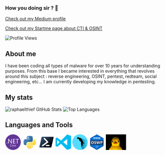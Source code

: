 ### How you doing sir ? 🐥
[Check out my Medium profile](https://medium.com/@raphaelthief)

[Check out my Startme page about CTI & OSINT](https://start.me/p/kvvGLO/cti-osint)


![Profile Views](https://komarev.com/ghpvc/?username=raphaelthief&color=blueviolet)

## About me 

I have been coding all types of malware for over 10 years for understanding purposes. From this base I became interested in everything that revolves around this subject : reverse engineering, OSINT, pentest, redteam, social engineering, etc...
I am currently developing my knowledge in pentesting.

## My stats 

![raphaelthief GitHub Stats](https://github-readme-stats.vercel.app/api?username=raphaelthief&show_icons=true&theme=radical)
![Top Languages](https://github-readme-stats.vercel.app/api/top-langs/?username=raphaelthief&layout=compact&theme=radical)

## Languages and Tools 

 <img src="https://raw.githubusercontent.com/raphaelthief/Logos/e18d96b3112700d9de216453bb940b181a3e604e/Logos/dotnetcore-original.svg" width="50" height="50"> <img src="https://raw.githubusercontent.com/raphaelthief/Logos/e18d96b3112700d9de216453bb940b181a3e604e/Logos/python-original.svg" width="50" height="50"> <img src="https://raw.githubusercontent.com/raphaelthief/Logos/a7c008c3d0b73201041cbd4401bf9354c6c2fe84/Logos/PowerShell_Core_6.0_icon.svg" width="50" height="50"> <img src="https://raw.githubusercontent.com/raphaelthief/Logos/97080729ae4f0eea807718e63621e3ea92dd3686/Logos/visual-studio.svg" width="50" height="50">  <img src="https://raw.githubusercontent.com/raphaelthief/Logos/a0073c8d0781f810954a08f94b54161e9eadef75/Logos/Parrot_Logo.svg" width="50" height="50">  <img src="https://raw.githubusercontent.com/raphaelthief/Logos/05c674465741f40b2b941aa529d729f5acd17a22/Logos/OSWP.svg" width="50" height="50"> <img src="https://github.com/raphaelthief/Logos/blob/main/Logos/rubberducky.png?raw=true" width="65" height="50"> 
